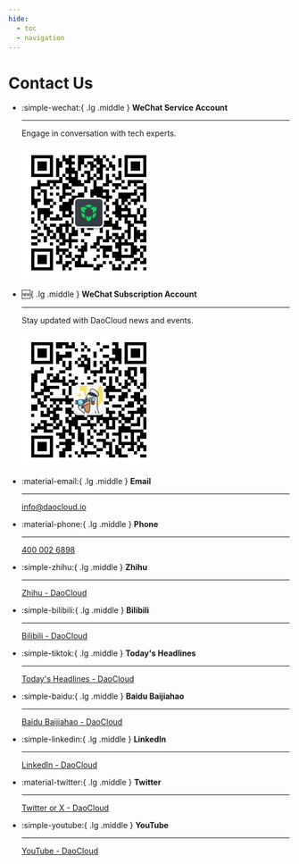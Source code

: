 ```yaml
---
hide:
  - toc
  - navigation
---
```


# Contact Us

<div class="grid cards" markdown>

-   :simple-wechat:{ .lg .middle } __WeChat Service Account__

    ---

    Engage in conversation with tech experts.

    ![WeChat Service Account](../../contact/images/wechat-group.jpg)

-   :new:{ .lg .middle } __WeChat Subscription Account__

    ---

    Stay updated with DaoCloud news and events.

    ![DaoCloud Captain](../../contact/images/capitain.jpg)

</div>

<div class="grid cards" markdown>

-   :material-email:{ .lg .middle } __Email__

    ---

    [info@daocloud.io](mailto:info@daocloud.io)

-   :material-phone:{ .lg .middle } __Phone__

    ---

    [400 002 6898](tel:+4000026898)

-   :simple-zhihu:{ .lg .middle } __Zhihu__

    ---

    [Zhihu - DaoCloud](https://www.zhihu.com/org/daocloud-3)

-   :simple-bilibili:{ .lg .middle } __Bilibili__

    ---

    [Bilibili - DaoCloud](https://space.bilibili.com/549612570)

-   :simple-tiktok:{ .lg .middle } __Today's Headlines__

    ---

    [Today's Headlines - DaoCloud](https://www.toutiao.com/c/user/token/MS4wLjABAAAAjCL7lpMJRcqWN1GJyHspMBw89REvqHABPpfpIAi3W4SWaXfSu87vF5tWRfhkk7gm/?source=m_redirect)

-   :simple-baidu:{ .lg .middle } __Baidu Baijiahao__

    ---

    [Baidu Baijiahao - DaoCloud](https://author.baidu.com/home?from=bjh_article&app_id=1726352370746478)

-   :simple-linkedin:{ .lg .middle } __LinkedIn__

    ---

    [LinkedIn - DaoCloud](https://www.linkedin.com/in/daocloud/)

-   :material-twitter:{ .lg .middle } __Twitter__

    ---

    [Twitter or X - DaoCloud](https://x.com/daocloud_io)

-   :simple-youtube:{ .lg .middle } __YouTube__

    ---

    [YouTube - DaoCloud](https://www.youtube.com/results?search_query=daocloud)

</div>

<!-- ## Branch Offices

<div class="grid cards" markdown>

-   :tokyo_tower:{ .lg .middle } __DaoCloud Shanghai (Headquarters)__

    ---

    7th Floor, Building 6, Jiangwan City Road 99, Yangpu District, Shanghai

-   :house_with_garden:{ .lg .middle } __DaoCloud Singapore (Overseas Headquarters)__

    ---

    6 Raffles Quay, #14-06, Singapore

-   :flag_hk:{ .lg .middle } __DaoCloud Hong Kong__

    ---

    Unit 415, 4th Floor, Dazhi Road 72, Kowloon Tong, Hong Kong (Innovation Center)

-   :metro:{ .lg .middle } __DaoCloud Beijing__

    ---

    L703A, Hesheng Wealth Plaza, Building 1, Deshengmen Outer Street 13, Xicheng District, Beijing

-   :cityscape:{ .lg .middle } __DaoCloud Shenzhen__

    ---

    Room 03, 10th Floor, Beiyou Technology Building, Gaoxin South Ring Road 42, Nanshan District, Shenzhen, Guangdong

-   :mountain_snow:{ .lg .middle } __DaoCloud Chongqing__

    ---

    Area C, Jinke Tianyuan Road, Cizhu Road, Dazhulian Street, Liangjiang New Area, Chongqing

-   :fontawesome-solid-city:{ .lg .middle } __DaoCloud Nanjing__

    ---

    Room 1006, 10th Floor, Building T6, Jiangdong Middle Road 258, Jianye District, Nanjing, Jiangsu

-   :palm_tree:{ .lg .middle } __DaoCloud Guangzhou__

    ---

    Room 1706, North Tower, Poly Weizuo, Xian Village Road 11-2, Tianhe District, Guangzhou, Guangdong

-   :heart:{ .lg .middle } __DaoCloud Wuhan__

    ---

    Room 2203, Chenggong New Era, Luoshi Road 222, Hongshan District, Wuhan, Hubei

</div> -->

